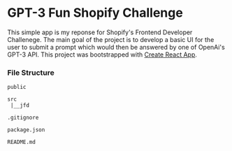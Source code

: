 # GPT-3 Fun Shopify Challenge

This simple app is my reponse for Shopify's Frontend Developer Challenege. The main goal of the project is to develop
a basic UI for the user to submit a prompt which would then be answered by one of OpenAi's GPT-3 API.
This project was bootstrapped with [Create React App](https://github.com/facebook/create-react-app).

### File Structure 
```
public

src
 |__jfd

.gitignore

package.json

README.md
```
